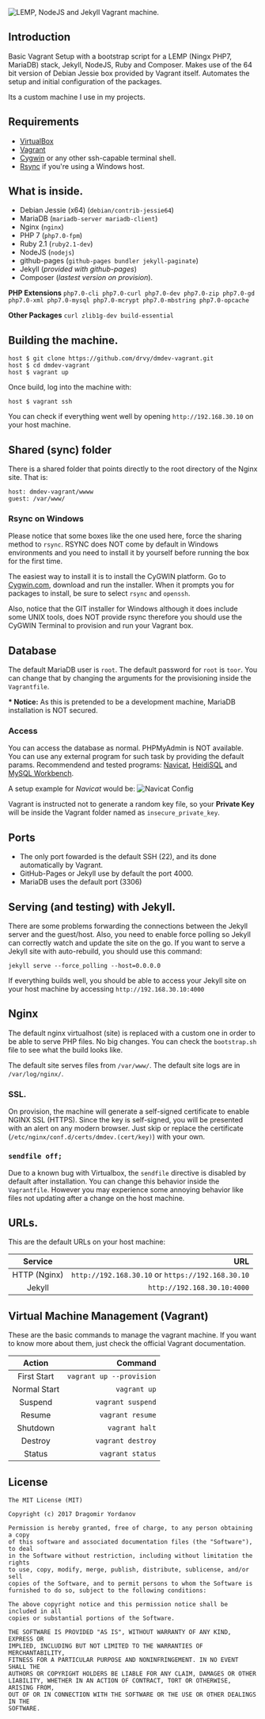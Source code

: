 ![LEMP, NodeJS and Jekyll Vagrant machine.](http://i.imgur.com/M9dFkse.png "LEMP, NodeJS and Jekyll Vagrant machine.")

## Introduction
Basic Vagrant Setup with a bootstrap script for a LEMP (Ningx PHP7, MariaDB) stack, Jekyll, NodeJS, Ruby and Composer. Makes use of the 64 bit version of Debian Jessie box provided by Vagrant itself. Automates the setup and initial configuration of the packages.

Its a custom machine I use in my projects.

## Requirements
* [VirtualBox](https://www.virtualbox.org)
* [Vagrant](http://vagrantup.com)
* [Cygwin](https://www.cygwin.com/) or any other ssh-capable terminal shell.
* [Rsync](https://es.wikipedia.org/wiki/Rsync) if you're using a Windows host.

## What is inside.
* Debian Jessie (x64) (`debian/contrib-jessie64`)
* MariaDB (`mariadb-server mariadb-client`)
* Nginx (`nginx`)
* PHP 7 (`php7.0-fpm`)
* Ruby 2.1 (`ruby2.1-dev`)
* NodeJS (`nodejs`)
* github-pages (`github-pages bundler jekyll-paginate`)
* Jekyll (_provided with github-pages_)
* Composer (_lastest version on provision_).

__PHP Extensions__
`php7.0-cli php7.0-curl php7.0-dev php7.0-zip php7.0-gd php7.0-xml php7.0-mysql php7.0-mcrypt php7.0-mbstring php7.0-opcache`

__Other Packages__
`curl zlib1g-dev build-essential`

## Building the machine.
    host $ git clone https://github.com/drvy/dmdev-vagrant.git
    host $ cd dmdev-vagrant
    host $ vagrant up
    
Once build, log into the machine with:

    host $ vagrant ssh
    
You can check if everything went well by opening `http://192.168.30.10` on your host machine.

## Shared (sync) folder
There is a shared folder that points directly to the root directory of the  Nginx site. That is:

    host: dmdev-vagrant/wwww
    guest: /var/www/

### Rsync on Windows

Please notice that some boxes like the one used here, force the sharing method to `rsync`. RSYNC does NOT come by default in Windows environments and you need to install it by yourself before running the box for the first time.

The easiest way to install it is to install the CyGWIN platform. Go to [Cygwin.com](https://www.cygwin.com/), download and run the installer. When it prompts you for packages to install, be sure to select `rsync` and `openssh`.

Also, notice that the GIT installer for Windows although it does include some UNIX tools, does NOT provide rsync therefore you should use the CyGWIN Terminal to provision and run your Vagrant box.

## Database
The default MariaDB user is `root`. The default password for `root` is `toor`.
You can change that by changing the arguments for the provisioning inside the `Vagrantfile`.

__* Notice:__ As this is pretended to be a development machine, MariaDB installation is NOT secured.

### Access
You can access the database as normal. PHPMyAdmin is NOT available. You can use any external program for such task by providing the default params. Recommendend and tested programs: [Navicat](https://www.navicat.com/), [HeidiSQL](https://www.heidisql.com/) and [MySQL Workbench](https://www.mysql.com/products/workbench/).

A setup example for _Navicat_ would be:
![Navicat Config](http://i.imgur.com/HMvTvML.png)

Vagrant is instructed not to generate a random key file, so your __Private Key__ will be inside the Vagrant folder named as `insecure_private_key`.

## Ports
- The only port fowarded is the default SSH (22), and its done automatically by Vagrant.
- GitHub-Pages or Jekyll use by default the port 4000.
- MariaDB uses the default port (3306)

## Serving (and testing) with Jekyll.
There are some problems forwarding the connections between the Jekyll server  and the guest/host. Also, you need to enable force polling so Jekyll can  correctly watch and update the site on the go. If you want to serve a Jekyll site with auto-rebuild, you should use this command:

    jekyll serve --force_polling --host=0.0.0.0

If everything builds well, you should be able to access your Jekyll site on your host machine by accessing `http://192.168.30.10:4000`

## Nginx
The default nginx virtualhost (site) is replaced with a custom one in order to be able to serve PHP files. No big changes. You can check the `bootstrap.sh` file to see what the build looks like.

The default site serves files from `/var/www/`.
The default site logs are in `/var/log/nginx/`.

### SSL.
On provision, the machine will generate a self-signed certificate to enable NGINX SSL (HTTPS). Since the key is self-signed, you will be presented with an alert on any modern browser. Just skip or replace the certificate (`/etc/nginx/conf.d/certs/dmdev.(cert/key)`) with your own.

### `sendfile off;`
Due to a known bug with Virtualbox, the `sendfile` directive is disabled by default after installation. You can change this behavior inside the `Vagrantfile`. However you may experience some annoying behavior like files not updating after a change on the host machine.

## URLs.
This are the default URLs on your host machine:

|   Service    |                                                     URL |
|:------------:|--------------------------------------------------------:|
| HTTP (Nginx) | `http://192.168.30.10` or `https://192.168.30.10`       |
| Jekyll       | `http://192.168.30.10:4000`                             |

## Virtual Machine Management (Vagrant)
These are the basic commands to manage the vagrant machine. If you want to know 
more about them, just check the official Vagrant documentation.

|    Action    |                                     Command |
|:------------:|--------------------------------------------:|
| First Start  | `vagrant up --provision`                    |
| Normal Start | `vagrant up`                                |
| Suspend      | `vagrant suspend`                           |
| Resume       | `vagrant resume`                            |
| Shutdown     | `vagrant halt`                              |
| Destroy      | `vagrant destroy`                           |
| Status       | `vagrant status`                            |


## License
    The MIT License (MIT)
    
    Copyright (c) 2017 Dragomir Yordanov
    
    Permission is hereby granted, free of charge, to any person obtaining a copy
    of this software and associated documentation files (the "Software"), to deal
    in the Software without restriction, including without limitation the rights
    to use, copy, modify, merge, publish, distribute, sublicense, and/or sell
    copies of the Software, and to permit persons to whom the Software is
    furnished to do so, subject to the following conditions:
    
    The above copyright notice and this permission notice shall be included in all
    copies or substantial portions of the Software.
    
    THE SOFTWARE IS PROVIDED "AS IS", WITHOUT WARRANTY OF ANY KIND, EXPRESS OR
    IMPLIED, INCLUDING BUT NOT LIMITED TO THE WARRANTIES OF MERCHANTABILITY,
    FITNESS FOR A PARTICULAR PURPOSE AND NONINFRINGEMENT. IN NO EVENT SHALL THE
    AUTHORS OR COPYRIGHT HOLDERS BE LIABLE FOR ANY CLAIM, DAMAGES OR OTHER
    LIABILITY, WHETHER IN AN ACTION OF CONTRACT, TORT OR OTHERWISE, ARISING FROM,
    OUT OF OR IN CONNECTION WITH THE SOFTWARE OR THE USE OR OTHER DEALINGS IN THE
    SOFTWARE.
